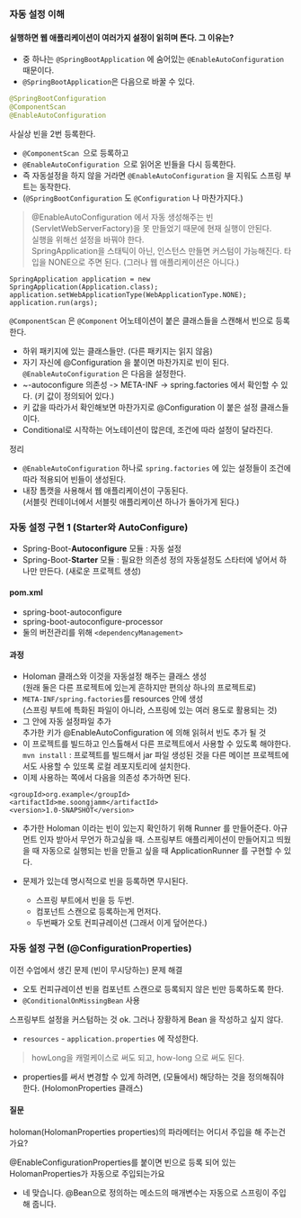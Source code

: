 
### 자동 설정 이해
#### 실행하면 웹 애플리케이션이 여러가지 설정이 읽히며 뜬다. 그 이유는?
- 중 하나는 `@SpringBootApplication` 에 숨어있는 `@EnableAutoConfiguration` 때문이다.
- `@SpringBootApplication`은 다음으로 바꿀 수 있다.
```java
@SpringBootConfiguration
@ComponentScan
@EnableAutoConfiguration
```
사실상 빈을 2번 등록한다.
- `@ComponentScan `으로 등록하고
- `@EnableAutoConfiguration `으로 읽어온 빈들을 다시 등록한다.
- 즉 자동설정을 하지 않을 거라면 `@EnableAutoConfiguration` 을 지워도 스프링 부트는 동작한다.
- (`@SpringBootConfiguration` 도 `@Configuration` 나 마찬가지다.)

> @EnableAutoConfiguration 에서 자동 생성해주는 빈(ServletWebServerFactory)을 못 만들었기 때문에 현재 실행이 안된다.  
> 실행을 위해선 설정을 바꿔야 한다.  
> SpringApplication을 스태틱이 아닌, 인스턴스 만들면 커스텀이 가능해진다.
> 타입을 NONE으로 주면 된다. (그러나 웹 애플리케이션은 아니다.)
```
SpringApplication application = new SpringApplication(Application.class);
application.setWebApplicationType(WebApplicationType.NONE);
application.run(args);
```

`@ComponentScan` 은 `@Component` 어노테이션이 붙은 클래스들을 스캔해서 빈으로 등록한다.
- 하위 패키지에 있는 클래스들만. (다른 패키지는 읽지 않음)
- 자기 자신에 @Configuration 을 붙이면 마찬가지로 빈이 된다.
`@EnableAutoConfiguration` 은 다음을 설정한다.
- ~-autoconfigure 의존성 -> META-INF -> spring.factories 에서 확인할 수 있다. (키 값이 정의되어 있다.)
- 키 값을 따라가서 확인해보면 마찬가지로 @Configuration 이 붙은 설정 클래스들이다.
- Conditional로 시작하는 어노테이션이 많은데, 조건에 따라 설정이 달라진다.

정리
- `@EnableAutoConfiguration` 하나로 `spring.factories` 에 있는 설정들이 조건에 따라 적용되어 빈들이 생성된다.
- 내장 톰캣을 사용해서 웹 애플리케이션이 구동된다.  
  (서블릿 컨테이너에서 서블릿 애플리케이션 하나가 돌아가게 된다.)


### 자동 설정 구현 1 (Starter와 AutoConfigure)
- Spring-Boot-**Autoconfigure** 모듈 : 자동 설정
- Spring-Boot-**Starter** 모듈 : 필요한 의존성 정의
  자동설정도 스타터에 넣어서 하나만 만든다. (새로운 프로젝트 생성)

#### pom.xml
- spring-boot-autoconfigure
- spring-boot-autoconfigure-processor
- 둘의 버전관리를 위해 `<dependencyManagement>`

#### 과정
- Holoman 클래스와 이것을 자동설정 해주는 클래스 생성   
  (원래 둘은 다른 프로젝트에 있는게 흔하지만 편의상 하나의 프로젝트로)
- `META-INF/spring.factories`를 resources 안에 생성  
  (스프링 부트에 특화된 파일이 아니라, 스프링에 있는 여러 용도로 활용되는 것)
- 그 안에 자동 설정파일 추가   
  추가한 키가 @EnableAutoConfiguration 에 의해 읽혀서 빈도 추가 될 것
- 이 프로젝트를 빌드하고 인스톨해서 다른 프로젝트에서 사용할 수 있도록 해야한다.
  `mvn install` : 프로젝트를 빌드해서 jar 파일 생성된 것을 다른 메이븐 프로젝트에서도 사용할 수 있또록 로컬 레포지토리에 설치한다.
- 이제 사용하는 쪽에서 다음을 의존성 추가하면 된다.
```
<groupId>org.example</groupId>
<artifactId>me.soongjamm</artifactId>
<version>1.0-SNAPSHOT</version>
```
- 추가한 Holoman 이라는 빈이 있는지 확인하기 위해 Runner 를 만들어준다.
  아규먼트 인자 받아서 무언가 하고싶을 때. 스프링부트 애플리케이션이 만들어지고 띄웠을 때 자동으로 실행되는 빈을 만들고 싶을 때 ApplicationRunner 를 구현할 수 있다.


- 문제가 있는데 명시적으로 빈을 등록하면 무시된다.
    - 스프링 부트에서 빈을 등 두번.
    - 컴포넌트 스캔으로 등록하는게 먼저다.
    - 두번째가 오토 컨피규레이션 (그래서 이게 덮어쓴다.)

### 자동 설정 구현 (@ConfigurationProperties)
이전 수업에서 생긴 문제 (빈이 무시당하는) 문제 해결
- 오토 컨피규레이션 빈을 컴포넌트 스캔으로 등록되지 않은 빈만 등록하도록 한다.
- `@ConditionalOnMissingBean` 사용

스프링부트 설정을 커스텀하는 것 ok. 그러나 장황하게 Bean 을 작성하고 싶지 않다.
- `resources` - `application.properties` 에 작성한다.
> howLong을 캐멀케이스로 써도 되고, how-long 으로 써도 된다.
- properties를 써서 변경할 수 있게 하려면, (모듈에서) 해당하는 것을 정의해줘야 한다. (HolomonProperties 클래스)

#### 질문
holoman(HolomanProperties properties)의 파라메터는 어디서 주입을 해 주는건가요?

@EnableConfigurationProperties를 붙이면 빈으로 등록 되어 있는 HolomanProperties가 자동으로 주입되는가요
- 네 맞습니다. @Bean으로 정의하는 메소드의 매개변수는 자동으로 스프링이 주입해 줍니다.

<br>
<br>
